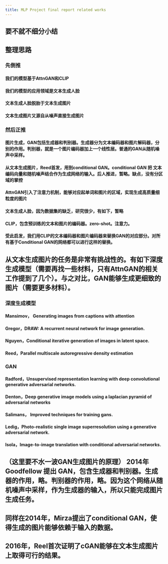 ```yaml
---
title: MLP Project final report related works
---
```


## 要不就不细分小结
## 整理思路
### 先倒推
#### 我们的模型基于AttnGAN和CLIP
#### 我们的模型的应用领域是文本生成人脸
#### 文本生成人脸脱胎于文本生成图片
#### 文本生成图片又源自从噪声直接生成图片
### 然后正推
#### 图片生成，GAN包括生成器和判别器。生成器分为文本编码器和图片解码器，分别的作用。判别器，就是一个图片编码器加上一个线性层。普通的GAN从随机噪声中采样。
#### 从文本生成图片，Reed首发，用到conditional GAN。conditional GAN 把 文本编码向量和随机噪声结合作为生成网络的输入。后人推进，暂略。缺点，没有分区域的掌控
#### AttnGAN引入了注意力机制，能够对应起单词和图片的区域，实现生成高质量细粒度的图片
#### 文本生成人脸，因为数据集的缺乏，研究很少，有如下，暂略
#### CLIP，包含预训练的文本和图片的编码器。zero-shot。注意力。
#### 受此启发，我们用CLIP的文本编码器和图片编码器来替换GAN的对应部分。对所有基于Conditional GAN的网络都可以进行这样的替换。
## 从文本生成图片的任务是非常有挑战性的。有如下深度生成模型（需要再找一些材料，只有AttnGAN的相关工作提到了几个）。与之对比，GAN能够生成更细致的图片（需要更多材料）。
### 深度生成模型
#### Mansimov， Generating images from captions with attention
#### Gregor，DRAW: A recurrent neural network for image generation.
#### Nguyen，Conditional iterative generation of images in latent space.
#### Reed，Parallel multiscale autoregressive density estimation
### GAN
#### Radford，Unsupervised representation learning with deep convolutional generative adversarial networks.
#### Denton，Deep generative image models using a laplacian pyramid of adversarial networks
#### Salimans， Improved techniques for training gans.
#### Ledig，Photo-realistic single image superresolution using a generative adversarial network.
#### Isola，Image-to-image translation with conditional adversarial networks.
## （这里要不水一波GAN生成图片的原理） 2014年Goodfellow 提出 GAN，包含生成器和判别器。生成器的作用，略。判别器的作用，略。因为这个网络从随机噪声中采样，作为生成器的输入，所以只能完成图片生成任务。
## 同样在2014年，Mirza提出了conditional GAN，使得生成的图片能够依赖于输入的数据。
## 2016年，Reel首次证明了cGAN能够在文本生成图片上取得可行的结果。
##
